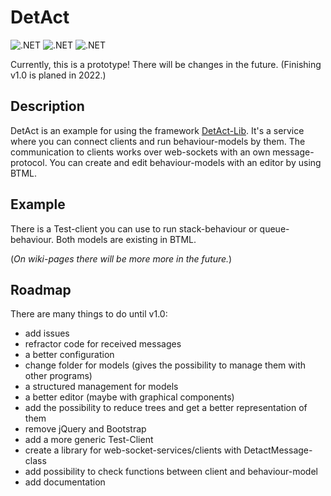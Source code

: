 # DetAct

![.NET](https://img.shields.io/static/v1?label=.NET&message=6.0&color=blue)
![.NET](https://img.shields.io/static/v1?label=version&message=0.0&color=yellow)
![.NET](https://img.shields.io/static/v1?label=status&message=under%20construction%20(prototype)&color=red)

Currently, this is a prototype! There will be changes in the future. (Finishing v1.0 is planed in 2022.)

## Description
DetAct is an example for using the framework [DetAct-Lib](https://github.com/HirokiKibori/DetAct-Lib). It's a service where you can connect clients and run behaviour-models by them. The communication to clients works over web-sockets with an own message-protocol. You can create and edit behaviour-models with an editor by using BTML.
## Example
There is a Test-client you can use to run stack-behaviour or queue-behaviour. Both models are existing in BTML.

(*On wiki-pages there will be more more in the future.*)

## Roadmap
There are many things to do until v1.0:
- add issues
- refractor code for received messages
- a better configuration
- change folder for models (gives the possibility to manage them with other programs)
- a structured management for models
- a better editor (maybe with graphical components)
- add the possibility to reduce trees and get a better representation of them
- remove jQuery and Bootstrap
- add a more generic Test-Client
- create a library for web-socket-services/clients with DetactMessage-class
- add possibility to check functions between client and behaviour-model 
- add documentation
